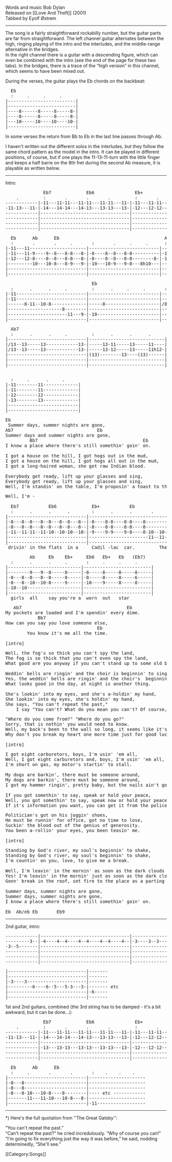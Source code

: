 Words and music Bob Dylan<br>
Released on [[Love And Theft]] (2001)<br>
Tabbed by Eyolf Østrem

----
The song is a fairly straightforward rockabilly number, but the guitar
parts are far from straightforward. The left channel guitar alternates
between the high, ringing playing of the intro and the interludes, and
the middle-range alternative in the bridges. <br>
In the right channel there is a guitar with a descending figure, which
can even be combined with the intro (see the end of the page for these
two tabs). In the bridges, there is a trace of the “high version” in
this channel, which seems to have been mixed out.

During the verses, the guitar plays the Eb chords on the backbeat:

<pre class="tab">
  Eb
  :     .     .     .
|-------------------------|
|-------------------------|
|----8------8-----8-----8-|
|----8------8-----8-----8-|
|---10-----10----10----10-|
|-------------------------|
</pre>

In some verses the return from Bb to Eb in the last line passes
through Ab.

I haven't written out the different solos in the interludes, but they
follow the same chord pattern as the model in the intro. It can be
played in different positions, of course, but if one plays the
11-13-11-turn with the little finger and keeps a half barre on the 8th
fret during the second Ab measure, it is playable as written below.

----
Intro:

<pre class="tab">
              Eb7             Eb6               Eb+             Eb7     Ab
    .         :       .       .       .         :       .       .       .
------------|-11---11-11---11-11---11-11---11-|-11---11-11---11-11---11-11---11-|
-11-13---11-|-14---14-14---14-13---13-13---13-|-12---12-12---12-11---11-13---13-|
------------|---------------------------------|-------------------------13---13-|
------------|---------------------------------|---------------------------------|
------------|---------------------------------|---------------------------------|
------------|---------------------------------|---------------------------------|</pre>
<pre class="tab">
  Eb      Ab      Eb                                       Ab
  :       .       .     .       :       .     .     .      :    .    .    .
|-11---11---------------------|--------------------------|----------------11---13-|
|-11---11-9----9--8---8-8---8-|-8----8--8---8-8----------|-13-------------11---13-|
|-12---12-8----8--8---8-8---8-|-8----8--8---8-8--------8-|-11---------------------|
|---------10---10-8---8-9---9-|-10---10-9---9-8---8h10---|------------------------|
|-----------------------------|--------------------------|------------------------|
|-----------------------------|--------------------------|------------------------|</pre>
<pre class="tab">
                                Eb
  :      .      .     .         :      .     .     .       :    .    .    .
|-11--------------------------|--------------------------|---------------------|
|-11--------------------------|--------------------------|---------------------|
|------8-11--10-8-------------|-----8--------------------|/8------/8-----------|
|--------------------8--------|--------------------------|---------------------|
|----------------------11---9-|-10-----------------------|---------------------|
|-----------------------------|--------------------------|---------------------|
</pre>
<pre class="tab">
  Ab7                                                        Eb
  :      .      .     .         :      .      .      .       :      .     .     .
|-----------------------------|----------------------------|-----11-------11---------|
|/13--13-----13------------13-|-----13-11-----13-----11----|-----11-------11---------|
|/13--13-----13------------13-|-----13-12-----13-----11h12-|-----12-------12---------|
|-----------------------------|(13)--------13----(13)------|-13----------------------|
|-----------------------------|----------------------------|-------------------------|
|-----------------------------|----------------------------|-------------------------|
</pre>
<pre class="tab">
 
  :     .      .     .
|-11--------11-------------|
|-11--------11-------------|
|-12--------12-------------|
|-13--------13-------------|
|--------------------------|
|--------------------------|
</pre>

<pre class="verse">
Eb
 Summer days, summer nights are gone,
Ab7                               Eb
Summer days and summer nights are gone,
         Bb7                                       Eb
I know a place where there's still somethin' goin' on.

I got a house on the hill, I got hogs out in the mud,
I got a house on the hill, I got hogs all out in the mud,
I got a long-haired woman, she got raw Indian blood.

Everybody get ready, lift up your glasses and sing,
Everybody get ready, lift up your glasses and sing,
Well, I'm standin' on the table, I'm proposin' a toast to the king.
</pre>

<pre class="tab bridge2">
Well, I'm -

  Eb7           Eb6             Eb+           Eb
  :      .      .      .        :      .      .       .
|-----------------------------|-----------------------------|
|-8---8--8---8--8---8--8---8--|-8----8-8----8-8----8--------|
|-8---8--8---8--8---8--8---8--|-8----8-8----8-8----8--------|
|-11--11-11--11-10--10-10--10-|-9----9-9----9-8----8-10--10-|
|-----------------------------|----------------------11--11-|
|-----------------------------|-----------------------------|
 drivin' in the flats  in a     Cadil -lac  car.         The
</pre>
<pre class="tab bridge2">
         Ab     Eb    Eb+     Eb6   Eb+   Eb   (Eb7)
  :      .      .     .       :     .     .     .
|---------------------------|-------------------------|
|--------9---9--8-----8-----|-8-----8-----8-----8-----|
|-8---8--8---8--8-----8-----|-8-----8-----8-----6-----|
|-8---8--10--10-8-----9-----|-10----9-----8-----8-----|
|-10--10--------------------|-------------------------|
|---------------------------|-------------------------|
  girls  all    say you're a  worn  out   star
</pre>

<pre class="bridge">
   Ab7                                       Eb
My pockets are loaded and I'm spendin' every dime.
            Bb7
How can you say you love someone else,
                                  Eb
        You know it's me all the time.

[intro]
</pre>

<pre class="verse">
Well, the fog's so thick you can't spy the land,
The fog is so thick that you can't even spy the land,
What good are you anyway if you can't stand up to some old businessman.

Weddin' bells are ringin' and the choir is beginnin' to sing,
Yes, the weddin' bells are ringin' and the choir's  beginnin' to sing,
What looks good in the day, at night is another thing.

She's lookin' into my eyes, and she's a-holdin' my hand,
She lookin' into my eyes, she's holdin' my hand,
She says, "You can't repeat the past,"
    I say "You can't? What do you mean you can't? Of course, you can."*)
</pre>

<pre class="bridge">
"Where do you come from?" "Where do you go?"
Sorry, that is nothin' you would need to know.
Well, my back's been to the wall so long, it seems like it's stuck.
Why don't you break my heart one more time just for good luck?

[intro]
</pre>

<pre class="verse">
I got eight carburetors, boys, I'm usin' 'em all,
Well, I got eight carburetors and, boys, I'm usin' 'em all,
I'm short on gas, my motor's startin' to stall.

My dogs are barkin', there must be someone around,
My dogs are barkin', there must be someone around,
I got my hammer ringin', pretty baby, but the nails ain't goin' down.

If you got somethin' to say, speak or hold your peace,
Well, you got somethin' to say, speak now or hold your peace,
If it's information you want, you can get it from the police.
</pre>

<pre class="bridge">
Politician's got on his joggin' shoes,
He must be runnin' for office, got no time to lose,
Suckin' the blood out of the genius of generosity.
You been a-rollin' your eyes, you been teasin' me.

[intro]
</pre>

<pre class="verse">
Standing by God's river, my soul's beginnin' to shake,
Standing by God's river, my soul's beginnin' to shake,
I'm countin' on you, love, to give me a break.

Well, I'm leavin' in the mornin' as soon as the dark clouds lift,
Yes! I'm leavin' in the mornin' just as soon as the dark clouds lift,
Gonn' break in the roof, set fire to the place as a parting gift.

Summer days, summer nights are gone,
Summer days, summer nights are gone,
I know a place where there's still somethin' goin' on.

Eb  Ab/eb Eb       Eb9
</pre>

----
2nd guitar, intro:

<pre class="tab">
------------|---------------------------------|---------------------------------|
---------3--|-4----4--4----4--4----4--4----4--|-3----3--3----3------------------|
-3--5-------|---------------------------------|-----------------6----6--5-----5-|
------------|---------------------------------|---------------------------------|
------------|---------------------------------|---------------------------------|
------------|---------------------------------|---------------------------------|
</pre>
<pre class="tab">
|-----------------------------|-------
|-----------------------------|-------
|-3----3----------------------|-------
|---------6----6--5---5-3---3-|------- etc
|-----------------------------|-6-----
|-----------------------------|-------
</pre>

1st and 2nd guitars, combined (the 3rd string has to be damped - it's
a bit awkward, but it can be done...):

<pre class="tab">
              Eb7             Eb6               Eb+             Eb7     Ab
    .         :       .       .       .         :       .       .       .
------------|-11---11-11---11-11---11-11---11-|-11---11-11---11-11---11-11---11-|
-11-13---11-|-14---14-14---14-13---13-13---13-|-12---12-12---12-11---11-9----9--|
------------|---------------------------------|---------------------------------|
------------|-13---13-13---13-13---13-13---13-|-12---12-12---12-11---11-10---10-|
------------|---------------------------------|---------------------------------|
------------|---------------------------------|---------------------------------|
</pre>
<pre class="tab">
  Eb      Ab      Eb
  :     .       .       .       :    .    .    .
|-----------------------------|---------------------
|-8---8-----------------------|---------------------
|-8---8-----------------------|---------------------
|-8---8-10---10-8----8--------|---- etc ------------
|-------11---11-10---10-8---8-|---------------------
|-----------------------------|-11------------------
</pre>

----
<nowiki>*</nowiki>) Here's the full quotation from ''The Great Gatsby'':

<p class="quote">“You can't repeat the past.”<br>
“Can't repeat the past?” he cried incredulously. “Why of course you can!”<br>
“I'm going to fix everything just the way it was before,” he said, nodding determinedly, “She'll see.”
</p>

[[Category:Songs]]
